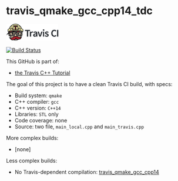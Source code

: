 # travis_qmake_gcc_cpp14_tdc

[![Travis CI logo](TravisCI.png)](https://travis-ci.org)

[![Build Status](https://travis-ci.org/richelbilderbeek/travis_qmake_gcc_cpp14_tdc.svg?branch=master)](https://travis-ci.org/richelbilderbeek/travis_qmake_gcc_cpp14_tdc)

This GitHub is part of:

 * [the Travis C++ Tutorial](https://github.com/richelbilderbeek/travis_cpp_tutorial)
 
The goal of this project is to have a clean Travis CI build, with specs:

 * Build system: `qmake`
 * C++ compiler: `gcc`
 * C++ version: `C++14`
 * Libraries: `STL` only
 * Code coverage: none
 * Source: two file, `main_local.cpp` and `main_travis.cpp`

More complex builds:
 * [none]

Less complex builds:
 * No Travis-dependent compilation: [travis_qmake_gcc_cpp14](https://www.github.com/richelbilderbeek/travis_qmake_gcc_cpp14)
